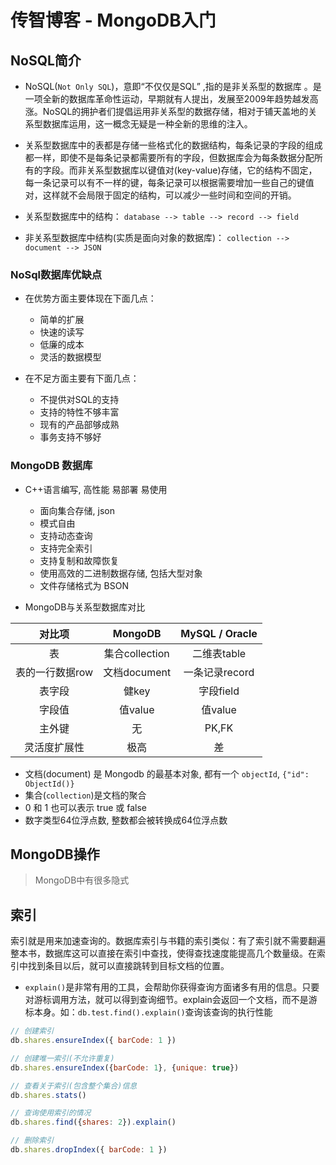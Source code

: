 # 传智博客 - MongoDB入门

## NoSQL简介

- NoSQL(`Not Only SQL`)，意即“不仅仅是SQL” ,指的是非关系型的数据库 。是一项全新的数据库革命性运动，早期就有人提出，发展至2009年趋势越发高涨。NoSQL的拥护者们提倡运用非关系型的数据存储，相对于铺天盖地的关系型数据库运用，这一概念无疑是一种全新的思维的注入。 
- 关系型数据库中的表都是存储一些格式化的数据结构，每条记录的字段的组成都一样，即使不是每条记录都需要所有的字段，但数据库会为每条数据分配所有的字段。而非关系型数据库以键值对(key-value)存储，它的结构不固定，每一条记录可以有不一样的键，每条记录可以根据需要增加一些自己的键值对，这样就不会局限于固定的结构，可以减少一些时间和空间的开销。 

- 关系型数据库中的结构： `database --> table --> record --> field`
- 非关系型数据库中结构(实质是面向对象的数据库)： `collection --> document --> JSON`

### NoSql数据库优缺点

- 在优势方面主要体现在下面几点：
  - 简单的扩展
  - 快速的读写
  - 低廉的成本
  - 灵活的数据模型

- 在不足方面主要有下面几点：
  - 不提供对SQL的支持
  - 支持的特性不够丰富
  - 现有的产品部够成熟
  - 事务支持不够好

### MongoDB 数据库

- C++语言编写, 高性能 易部署 易使用
  - 面向集合存储, json
  - 模式自由
  - 支持动态查询
  - 支持完全索引
  - 支持复制和故障恢复
  - 使用高效的二进制数据存储, 包括大型对象
  - 文件存储格式为 BSON

- MongoDB与关系型数据库对比

| 对比项 | MongoDB | MySQL / Oracle |
| :---: | :----: | :----: |
| 表 | 集合collection | 二维表table |
| 表的一行数据row    | 文档document  | 一条记录record |
| 表字段 | 健key | 字段field |
| 字段值 | 值value | 值value |
| 主外键 | 无 | PK,FK |
| 灵活度扩展性 | 极高 | 差 |


- 文档(document) 是 Mongodb 的最基本对象, 都有一个 `objectId`, `{"id": ObjectId()}`
- 集合(`collection`)是文档的聚合
- 0 和 1 也可以表示 true 或 false
- 数字类型64位浮点数, 整数都会被转换成64位浮点数

## MongoDB操作

> MongoDB中有很多隐式

## 索引

索引就是用来加速查询的。数据库索引与书籍的索引类似：有了索引就不需要翻遍整本书，数据库这可以直接在索引中查找，使得查找速度能提高几个数量级。在索引中找到条目以后，就可以直接跳转到目标文档的位置。

- `explain()`是非常有用的工具，会帮助你获得查询方面诸多有用的信息。只要对游标调用方法，就可以得到查询细节。explain会返回一个文档，而不是游标本身。如：`db.test.find().explain()`查询该查询的执行性能

```js
// 创建索引
db.shares.ensureIndex({ barCode: 1 })

// 创建唯一索引(不允许重复)
db.shares.ensureIndex({barCode: 1}, {unique: true})

// 查看关于索引(包含整个集合)信息
db.shares.stats()

// 查询使用索引的情况
db.shares.find({shares: 2}).explain()

// 删除索引
db.shares.dropIndex({ barCode: 1 })
```